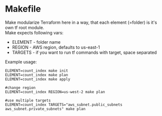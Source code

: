 # Makefile
Make modularize Terraform here in a way, that each element (=folder) is it's own tf root module.  
Make expects following vars:
* ELEMENT - folder name
* REGION - AWS region, defaults to us-east-1
* TARGETS - if you want to run tf commands with target, space separated  

Example usage:
```
ELEMENT=count_index make init
ELEMENT=count_index make plan
ELEMENT=count_index make apply

#change region
ELEMENT=count_index REGION=us-west-2 make plan

#use multiple targets
ELEMENT=count_index TARGETS="aws_subnet.public_subnets aws_subnet.private_subnets" make plan
```